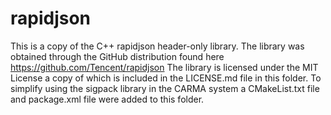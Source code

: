 # rapidjson

This is a copy of the C++ rapidjson header-only library.
The library was obtained through the GitHub distribution found here https://github.com/Tencent/rapidjson
The library is licensed under the MIT License a copy of which is included in the LICENSE.md file in this folder.
To simplify using the sigpack library in the CARMA system a CMakeList.txt file and package.xml file were added to this folder.
